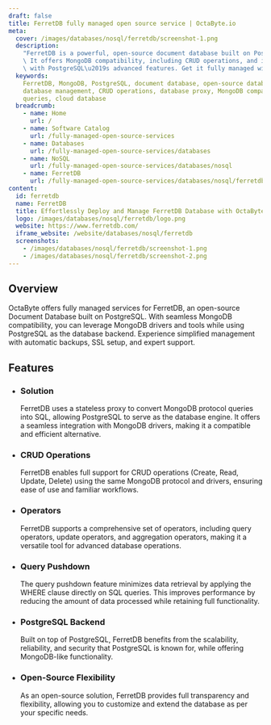 ```yaml
---
draft: false
title: FerretDB fully managed open source service | OctaByte.io
meta:
  cover: /images/databases/nosql/ferretdb/screenshot-1.png
  description:
    "FerretDB is a powerful, open-source document database built on PostgreSQL.\
    \ It offers MongoDB compatibility, including CRUD operations, and integrates smoothly\
    \ with PostgreSQL\u2019s advanced features. Get it fully managed with OctaByte."
  keywords:
    FerretDB, MongoDB, PostgreSQL, document database, open-source database,
    database management, CRUD operations, database proxy, MongoDB compatibility, SQL
    queries, cloud database
  breadcrumb:
    - name: Home
      url: /
    - name: Software Catalog
      url: /fully-managed-open-source-services
    - name: Databases
      url: /fully-managed-open-source-services/databases
    - name: NoSQL
      url: /fully-managed-open-source-services/databases/nosql
    - name: FerretDB
      url: /fully-managed-open-source-services/databases/nosql/ferretdb
content:
  id: ferretdb
  name: FerretDB
  title: Effortlessly Deploy and Manage FerretDB Database with OctaByte
  logo: /images/databases/nosql/ferretdb/logo.png
  website: https://www.ferretdb.com/
  iframe_website: /website/databases/nosql/ferretdb
  screenshots:
    - /images/databases/nosql/ferretdb/screenshot-1.png
    - /images/databases/nosql/ferretdb/screenshot-2.png
---
```


## Overview

OctaByte offers fully managed services for FerretDB, an open-source Document Database built on PostgreSQL. With seamless MongoDB compatibility, you can leverage MongoDB drivers and tools while using PostgreSQL as the database backend. Experience simplified management with automatic backups, SSL setup, and expert support.

## Features

- ### Solution

  FerretDB uses a stateless proxy to convert MongoDB protocol queries into SQL, allowing PostgreSQL to serve as the database engine. It offers a seamless integration with MongoDB drivers, making it a compatible and efficient alternative.

- ### CRUD Operations

  FerretDB enables full support for CRUD operations (Create, Read, Update, Delete) using the same MongoDB protocol and drivers, ensuring ease of use and familiar workflows.

- ### Operators

  FerretDB supports a comprehensive set of operators, including query operators, update operators, and aggregation operators, making it a versatile tool for advanced database operations.

- ### Query Pushdown

  The query pushdown feature minimizes data retrieval by applying the WHERE clause directly on SQL queries. This improves performance by reducing the amount of data processed while retaining full functionality.

- ### PostgreSQL Backend

  Built on top of PostgreSQL, FerretDB benefits from the scalability, reliability, and security that PostgreSQL is known for, while offering MongoDB-like functionality.

- ### Open-Source Flexibility

  As an open-source solution, FerretDB provides full transparency and flexibility, allowing you to customize and extend the database as per your specific needs.
